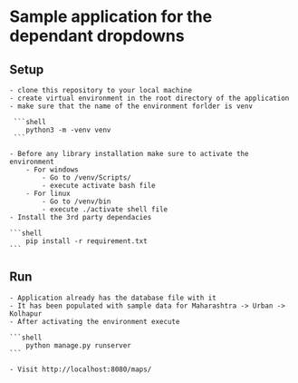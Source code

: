 # Sample application for the dependant dropdowns

## Setup
    - clone this repository to your local machine
    - create virtual environment in the root directory of the application
    - make sure that the name of the environment forlder is venv

     ```shell
        python3 -m -venv venv
     ```

    - Before any library installation make sure to activate the environment 
        - For windows 
            - Go to /venv/Scripts/
            - execute activate bash file
        - For linux
            - Go to /venv/bin
            - execute ./activate shell file
    - Install the 3rd party dependacies 

    ```shell
        pip install -r requirement.txt
    ```

## Run
    - Application already has the database file with it
    - It has been populated with sample data for Maharashtra -> Urban -> Kolhapur
    - After activating the environment execute

    ```shell
        python manage.py runserver
    ```
    
    - Visit http://localhost:8080/maps/
